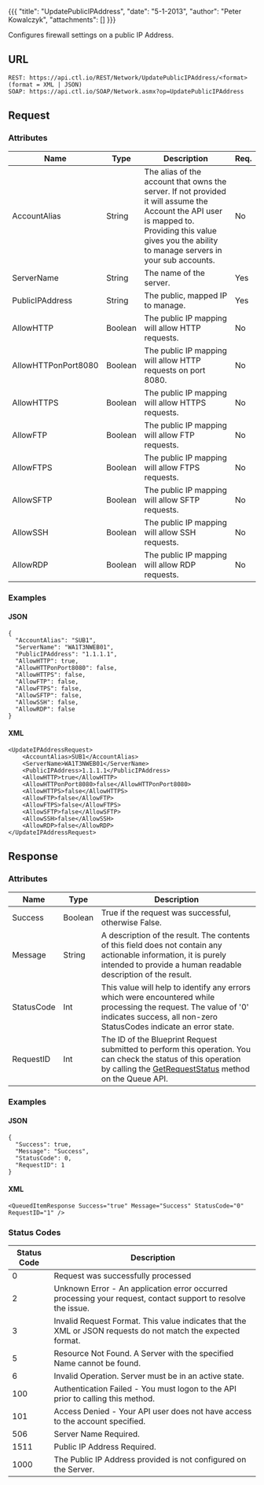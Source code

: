 {{{
  "title": "UpdatePublicIPAddress",
  "date": "5-1-2013",
  "author": "Peter Kowalczyk",
  "attachments": []
}}}

Configures firewall settings on a public IP Address.

## URL

    REST: https://api.ctl.io/REST/Network/UpdatePublicIPAddress/<format> (format = XML | JSON)
    SOAP: https://api.ctl.io/SOAP/Network.asmx?op=UpdatePublicIPAddress

## Request

### Attributes

| Name | Type | Description | Req. |
| --- | --- | --- | --- |
| AccountAlias | String | The alias of the account that owns the server.  If not provided it will assume the Account the API user is mapped to.  Providing this value gives you the ability to manage servers in your sub accounts. | No |
| ServerName | String | The name of the server.   | Yes |
| PublicIPAddress | String | The public, mapped IP to manage. | Yes |
| AllowHTTP | Boolean | The public IP mapping will allow HTTP requests. | No |
| AllowHTTPonPort8080 | Boolean | The public IP mapping will allow HTTP requests on port 8080. | No |
| AllowHTTPS | Boolean | The public IP mapping will allow HTTPS requests. | No |
| AllowFTP | Boolean | The public IP mapping will allow FTP requests. | No |
| AllowFTPS | Boolean | The public IP mapping will allow FTPS requests. | No |
| AllowSFTP | Boolean | The public IP mapping will allow SFTP requests. | No |
| AllowSSH | Boolean | The public IP mapping will allow SSH requests. | No |
| AllowRDP | Boolean | The public IP mapping will allow RDP requests. | No |

### Examples

#### JSON

    {
      "AccountAlias": "SUB1",
      "ServerName": "WA1T3NWEB01",
      "PublicIPAddress": "1.1.1.1",
      "AllowHTTP": true,
      "AllowHTTPonPort8080": false,
      "AllowHTTPS": false,
      "AllowFTP": false,
      "AllowFTPS": false,
      "AllowSFTP": false,
      "AllowSSH": false,
      "AllowRDP": false
    }

#### XML

    <UpdateIPAddressRequest>
        <AccountAlias>SUB1</AccountAlias>
        <ServerName>WA1T3NWEB01</ServerName>
        <PublicIPAddress>1.1.1.1</PublicIPAddress>
        <AllowHTTP>true</AllowHTTP>
        <AllowHTTPonPort8080>false</AllowHTTPonPort8080>
        <AllowHTTPS>false</AllowHTTPS>
        <AllowFTP>false</AllowFTP>
        <AllowFTPS>false</AllowFTPS>
        <AllowSFTP>false</AllowSFTP>
        <AllowSSH>false</AllowSSH>
        <AllowRDP>false</AllowRDP>
    </UpdateIPAddressRequest>

## Response

### Attributes

| Name | Type | Description |
| --- | --- | --- |
| Success | Boolean | True if the request was successful, otherwise False. |
| Message | String | A description of the result. The contents of this field does not contain any actionable information, it is purely intended to provide a human readable description of the result. |
| StatusCode | Int | This value will help to identify any errors which were encountered while processing the request. The value of '0' indicates success, all non-zero StatusCodes indicate an error state. |
| RequestID | Int | The ID of the Blueprint Request submitted to perform this operation. You can check the status of this operation by calling the [GetRequestStatus](../Queue/get-request-status.md) method on the Queue API. |

### Examples

#### JSON

    {
      "Success": true,
      "Message": "Success",
      "StatusCode": 0,
      "RequestID": 1
    }

#### XML

    <QueuedItemResponse Success="true" Message="Success" StatusCode="0" RequestID="1" />

### Status Codes

| Status Code | Description |
| --- | --- |
| 0 | Request was successfully processed |
| 2 | Unknown Error - An application error occurred processing your request, contact support to resolve the issue. |
| 3 | Invalid Request Format. This value indicates that the XML or JSON requests do not match the expected format. |
| 5 | Resource Not Found.  A Server with the specified Name cannot be found.  |
| 6 | Invalid Operation.  Server must be in an active state. |
| 100 | Authentication Failed - You must logon to the API prior to calling this method. |
| 101 | Access Denied - Your API user does not have access to the account specified. |
| 506 | Server Name Required. |
| 1511 | Public IP Address Required. |
| 1000 | The Public IP Address provided is not configured on the Server. |
